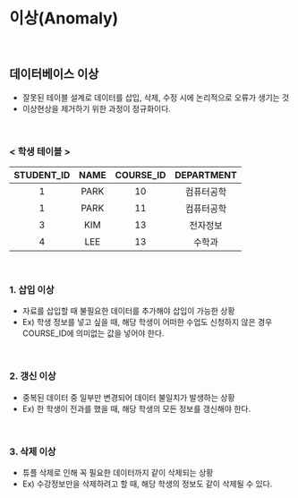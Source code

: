 # 이상(Anomaly)

<br>

## 데이터베이스 이상
- 잘못된 테이블 설계로 데이터를 삽입, 삭제, 수정 시에 논리적으로 오류가 생기는 것
- 이상현상을 제거하기 위한 과정이 정규화이다.

<br>

### < 학생 테이블 >
| **STUDENT_ID** | NAME | **COURSE_ID** | DEPARTMENT |
|:---:|:---:|:---:|:---:|
|1|PARK|10|컴퓨터공학|
|1|PARK|11|컴퓨터공학|
|3|KIM|13|전자정보|
|4|LEE|13|수학과|

<br>

### 1. 삽입 이상
- 자료를 삽입할 때 불필요한 데이터를 추가해야 삽입이 가능한 상황
- Ex) 학생 정보를 넣고 싶을 때, 해당 학생이 어떠한 수업도 신청하지 않은 경우 COURSE_ID에 의미없는 값을 넣어야 한다.

<br>

### 2. 갱신 이상
- 중복된 데이터 중 일부만 변경되어 데이터 불일치가 발생하는 상황
- Ex) 한 학생이 전과를 했을 때, 해당 학생의 모든 정보를 갱신해야 한다.

<br>

### 3. 삭제 이상
- 튜플 삭제로 인해 꼭 필요한 데이터까지 같이 삭제되는 상황
- Ex) 수강정보만을 삭제하려고 할 때, 해당 학생의 정보도 같이 삭제될 수 있다.
